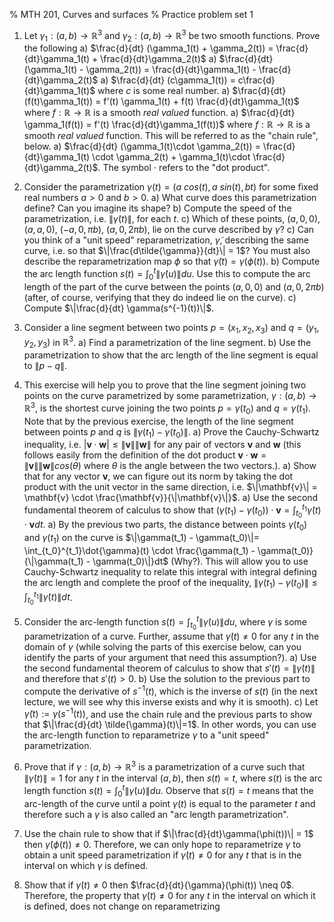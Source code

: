 % MTH 201, Curves and surfaces
% Practice problem set 1

1. Let $\gamma_1 : (a, b) \to \mathbb{R}^3$ and $\gamma_2 : (a, b) \to \mathbb{R}^3$ be two smooth functions. Prove the following
   a) $\frac{d}{dt} (\gamma_1(t) + \gamma_2(t)) = \frac{d}{dt}\gamma_1(t) + \frac{d}{dt}\gamma_2(t)$
   a) $\frac{d}{dt} (\gamma_1(t) - \gamma_2(t)) = \frac{d}{dt}\gamma_1(t) - \frac{d}{dt}\gamma_2(t)$
   a) $\frac{d}{dt} (c\gamma_1(t)) = c\frac{d}{dt}\gamma_1(t)$ where $c$ is some real number.
   a) $\frac{d}{dt} (f(t)\gamma_1(t)) = f'(t)  \gamma_1(t) + f(t) \frac{d}{dt}\gamma_1(t)$ where $f : \mathbb{R} \to \mathbb{R}$ is a smooth _real valued_ function.
   a) $\frac{d}{dt} \gamma_1(f(t)) = f'(t) \frac{d}{dt}\gamma_1(f(t))$ where $f : \mathbb{R} \to \mathbb{R}$ is a smooth _real valued_ function. This will be referred to as the "chain rule", below.
   a) $\frac{d}{dt} (\gamma_1(t)\cdot \gamma_2(t)) = \frac{d}{dt}\gamma_1(t) \cdot \gamma_2(t) + \gamma_1(t)\cdot \frac{d}{dt}\gamma_2(t)$. The symbol $\cdot$ refers to the "dot product".

1. Consider the parametrization $\gamma(t) = (a\ cos(t), a\ sin(t), bt)$ for some  fixed real numbers $a>0$ and $b>0$.
	a) What curve does this parametrization define? Can you imagine its shape?
	b) Compute the speed of the parametrization, i.e. $\|\dot{\gamma}(t)\|$, for each $t$.
	c) Which of these points, $(a, 0, 0)$, $(a, a, 0)$, $(-a, 0, \pi b)$, $(a, 0, 2\pi b)$, lie on the curve described by $\gamma$?
	c) Can you think of a "unit speed" reparametrization, $\tilde{\gamma}$, describing the same curve, i.e. so that $\|\frac{d\tilde{\gamma}}{dt}\| = 1$? You must also describe the reparametrization map $\phi$ so that $\tilde{\gamma}(t) = \gamma (\phi(t))$.
	b) Compute the arc length function $s(t) = \int_0^t \|\dot{\gamma}(u)\|du$. Use this to compute the arc length of the part of the curve between the points $(a, 0, 0)$ and $(a, 0, 2\pi b)$ (after, of course, verifying that they do indeed lie on the curve).
	c) Compute $\|\frac{d}{dt} \gamma(s^{-1}(t))\|$.
 

1.  Consider a line segment between two points $p=(x_1, x_2, x_3)$ and $q=(y_1, y_2, y_3)$ in $\mathbb{R}^3$. 
	a) Find a parametrization of the line segment.
	b) Use the parametrization to show that the arc length of the line segment is equal to $\|p - q\|$.

1.  This exercise will help you to prove that the line segment joining two points on the curve parametrized by some parametrization, $\gamma : (a, b) \to \mathbb{R}^3$, is the shortest curve joining the two points $p = \gamma(t_0)$ and $q = \gamma(t_1)$. Note that by the previous exercise, the length of the line segment between points $p$ and $q$ is $\|\gamma(t_1) - \gamma(t_0)\|$.
	a) Prove the Cauchy-Schwartz inequality, i.e.  $|\mathbf{v} \cdot \mathbf{w}|\leq \|\mathbf{v}\| \|\mathbf{w}\|$ for any pair of vectors $\mathbf{v}$ and $\mathbf{w}$ (this follows easily from the definition of the dot product $\mathbf{v}\cdot\mathbf{w} = \|\mathbf{v}\|\|\mathbf{w}\|cos(\theta)$ where $\theta$ is the angle between the two vectors.).
	a) Show that for any vector $\mathbf{v}$, we can figure out its norm by taking the dot product with the unit vector in the same direction, i.e. $\|\mathbf{v}\| = \mathbf{v} \cdot \frac{\mathbf{v}}{\|\mathbf{v}\|}$.
	a) Use the second fundamental theorem of calculus to show that $(\gamma(t_1) - \gamma(t_0)) \cdot \mathbf{v} = \int_{t_0}^{t_1} \dot{\gamma} (t)\cdot\mathbf{v}dt$.
	a) By the previous two parts, the distance between points $\gamma(t_0)$ and $\gamma(t_1)$ on the curve is $\|\gamma(t_1) - \gamma(t_0)\|= \int_{t_0}^{t_1}\dot{\gamma}(t) \cdot \frac{\gamma(t_1) - \gamma(t_0)}{\|\gamma(t_1) - \gamma(t_0)\|}dt$ (Why?). This will allow you to use Cauchy-Schwartz inequality to relate this integral with integral defining the arc length and complete the proof of the inequality, $\|\gamma(t_1) - \gamma(t_0)\| \leq \int_{t_0}^{t_1} \|\dot{\gamma} (t)\|dt$.

3.  Consider the arc-length function $s(t) = \int_{t_0}^t \|\dot{\gamma}(u)\|du$, where $\gamma$ is some parametrization of a curve. Further, assume that $\dot{\gamma}(t)\neq 0$ for any $t$ in the domain of $\gamma$ (while solving the parts of this exercise below, can you identify the parts of your argument that need this assumption?).
	a) Use the second fundamental theorem of calculus to show that $s'(t) = \|\dot{\gamma}(t)\|$ and therefore that $s'(t) > 0$.
	b) Use the solution to the previous part to compute the derivative of $s^{-1}(t)$, which is the inverse of $s(t)$ (in the next lecture, we will see why this inverse exists and why it is smooth). 
	c) Let $\tilde{\gamma}(t) := \gamma(s^{-1}(t))$, and use the chain rule and the previous parts to show that $\|\frac{d}{dt} \tilde{\gamma}(t)\|=1$. In other words, you can use the arc-length function to reparametrize $\gamma$ to a "unit speed" parametrization.

4.  Prove that if $\gamma : (a, b) \to \mathbb{R}^3$ is a parametrization of a curve such that $\|\dot{\gamma}(t)\| = 1$ for any $t$ in the interval $(a, b)$, then $s(t) = t$, where $s(t)$ is the arc length function $s(t) = \int_0^t \|\dot{\gamma}(u)\|du$. Observe that $s(t)=t$ means that the arc-length of the curve until a point $\gamma(t)$ is equal to the parameter $t$ and therefore such a $\gamma$ is also called an "arc length parametrization".

5.  Use the chain rule to show that if $\|\frac{d}{dt}\gamma(\phi(t))\| = 1$ then $\dot{\gamma}(\phi(t)) \neq 0$. Therefore, we can only hope to reparametrize $\gamma$ to obtain a unit speed parametrization if $\dot{\gamma}(t) \neq 0$ for any $t$  that is in the interval on which $\gamma$ is defined.


5.  Show that if $\dot{\gamma}(t) \neq 0$ then $\frac{d}{dt}{\gamma}(\phi(t)) \neq 0$. Therefore, the property that $\dot{\gamma}(t) \neq 0$ for any $t$ in the interval on which it is defined, does not change on reparametrizing
